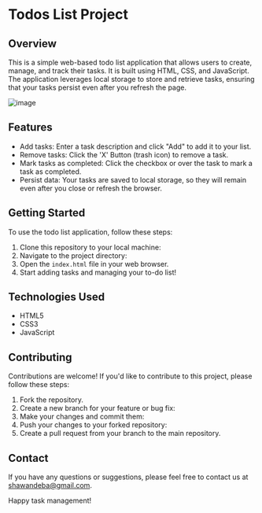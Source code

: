 # Todos List Project

## Overview

This is a simple web-based todo list application that allows users to create, manage, and track their tasks. 
It is built using HTML, CSS, and JavaScript. The application leverages local storage to store and retrieve tasks, ensuring that your tasks persist even after you refresh the page.

![image](https://github.com/ShawanDeba/Todos-List/assets/66467342/66b89998-3204-4e1e-bc64-f1435c3b70a1)


## Features

- Add tasks: Enter a task description and click "Add" to add it to your list.
- Remove tasks: Click the 'X' Button (trash icon) to remove a task.
- Mark tasks as completed: Click the checkbox or over the task to mark a task as completed.
- Persist data: Your tasks are saved to local storage, so they will remain even after you close or refresh the browser.


## Getting Started

To use the todo list application, follow these steps:

1. Clone this repository to your local machine:
2. Navigate to the project directory:
3. Open the `index.html` file in your web browser.
4. Start adding tasks and managing your to-do list!

## Technologies Used

- HTML5
- CSS3
- JavaScript

## Contributing

Contributions are welcome! If you'd like to contribute to this project, please follow these steps:

1. Fork the repository.
2. Create a new branch for your feature or bug fix:
3. Make your changes and commit them:
4. Push your changes to your forked repository:
5. Create a pull request from your branch to the main repository.


## Contact
If you have any questions or suggestions, please feel free to contact us at shawandeba@gmail.com.

Happy task management!











